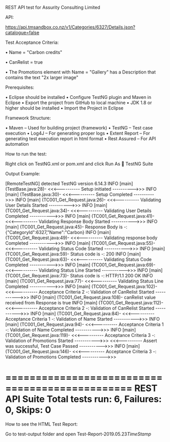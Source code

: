 REST API test for Assurity Consulting Limited

API:

https://api.tmsandbox.co.nz/v1/Categories/6327/Details.json?catalogue=false

Test Acceptance Criteria:

•	Name = "Carbon credits"

•	CanRelist = true

•	The Promotions element with Name = "Gallery" has a Description that contains the text "2x larger image"

Prerequisites:

•	Eclipse should be installed
•	Configure TestNG plugin and Maven in Eclipse
•	Export the project from GitHub to local machine
•	JDK 1.8 or higher should be installed
•	Import the Project in Eclipse

Framework Structure:

•	Maven – Used for building project (framework)
•	TestNG – Test case execution
•	Log4J – For generating proper logs
•	Extent Report – For generating test execution report in html format
•	Rest Assured – For API automation

How to run the test:

Right click on TestNG.xml or pom.xml and click Run As  TestNG Suite

Output Example:

[RemoteTestNG] detected TestNG version 6.14.3
 INFO [main] (TestBase.java:28)- <<<---------- Setup initiated ---------->>>
 INFO [main] (TestBase.java:30)- <<<---------- Setup Completed ---------->>>
 INFO [main] (TC001_Get_Request.java:26)- <<<---------- Validating User Details Started ---------->>>
 INFO [main] (TC001_Get_Request.java:34)- <<<---------- Validating User Details Completed ----------->>>
 INFO [main] (TC001_Get_Request.java:41)- <<<---------- Validating Response Body Started ----------->>>
 INFO [main] (TC001_Get_Request.java:45)- Response Body is -: {"CategoryId":6327,"Name":"Carbon} 
 INFO [main] (TC001_Get_Request.java:49)- <<<---------- Validating response body Completed ----------->>>
 INFO [main] (TC001_Get_Request.java:55)- <<<---------- Validating Status Code Started ----------->>>
 INFO [main] (TC001_Get_Request.java:59)- Status code is -: 200
 INFO [main] (TC001_Get_Request.java:63)- <<<---------- Validating Status Code Completed ----------->>>
 INFO [main] (TC001_Get_Request.java:69)- <<<---------- Validating Status Line Started ----------->>>
 INFO [main] (TC001_Get_Request.java:73)- Status code is -: HTTP/1.1 200 OK
 INFO [main] (TC001_Get_Request.java:77)- <<<---------- Validating Status Line Completed ----------->>>
 INFO [main] (TC001_Get_Request.java:102)- <<<---------- Acceptance Criteria 2 -: Validation of CanRelist Started ----------->>>
 INFO [main] (TC001_Get_Request.java:108)- canRelist value received from Response is true
 INFO [main] (TC001_Get_Request.java:112)- <<<---------- Acceptance Criteria 2 -: Validation of CanRelist Started ----------->>>
 INFO [main] (TC001_Get_Request.java:84)- <<<---------- Acceptance Criteria 1 -: Validation of Name Started ----------->>>
 INFO [main] (TC001_Get_Request.java:94)- <<<---------- Acceptance Criteria 1 -: Validation of Name Completed ----------->>>
 INFO [main] (TC001_Get_Request.java:119)- <<<---------- Acceptance Criteria 3 -: Validation of Promotions Started ----------->>>
<<<---------- Assert was successful, Test Case Passed ----------->>>
 INFO [main] (TC001_Get_Request.java:146)- <<<---------- Acceptance Criteria 3 -: Validation of Promotions Completed ----------->>>

===============================================
REST API Suite
Total tests run: 6, Failures: 0, Skips: 0
===============================================

How to see the HTML Test Report:

Go to test-output folder and open Test-Report-2019.05.23*TimeStamp*

